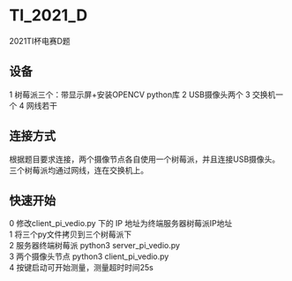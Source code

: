 # TI_2021_D
2021TI杯电赛D题
## 设备
1 树莓派三个：带显示屏+安装OPENCV python库
2 USB摄像头两个
3 交换机一个
4 网线若干

## 连接方式
根据题目要求连接，两个摄像节点各自使用一个树莓派，并且连接USB摄像头。
三个树莓派均通过网线，连在交换机上。

## 快速开始
0 修改client_pi_vedio.py 下的 IP 地址为终端服务器树莓派IP地址  
1 将三个py文件拷贝到三个树莓派下  
2 服务器终端树莓派 python3 server_pi_vedio.py  
3 两个摄像头节点 python3 client_pi_vedio.py  
4 按键启动可开始测量，测量超时时间25s  
